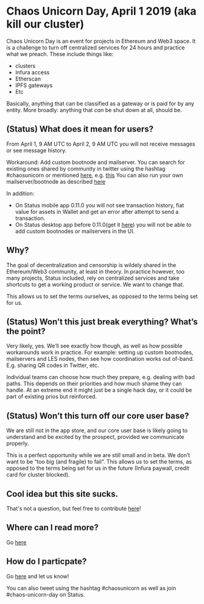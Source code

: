 # Chaos Unicorn Day, April 1 2019 (aka kill our cluster)

Chaos Unicorn Day is an event for projects in Ethereum and Web3 space. It is a challenge to turn off centralized services for 24 hours and practice what we preach. These include things like:

- clusters
- Infura access
- Etherscan
- IPFS gateways
- Etc

Basically, anything that can be classified as a gateway or is paid for by any entity. More broadly: anything that _can_ be shut down at all, should be.

## (Status) What does it mean for users?

From April 1, 9 AM UTC to April 2, 9 AM UTC you will not receive messages or see message history. 

Workaround: Add custom bootnode and mailserver. You can search for existing ones shared by community in twitter using the hashtag #chaosunicorn or mentioned [here](https://discuss.status.im/t/chaos-unicorn-day-april-1-2019-aka-kill-our-cluster/974/), e.g. [this](https://gist.github.com/jacqueswww/3ddfc5ecfa09ecea702744ab15a2200d) You can also run your own mailserver/bootnode as described [here](https://our.status.im/bulletproofing-against-chaos-unicorns-with-status-on-arm/)

In addition:

* On Status mobile app 0.11.0 you will not see transaction history, fiat value for assets in Wallet and get an error after attempt to send a transaction.
* On Status desktop app before 0.11.0(get it [here](https://status.im/get_desktop/)) you will not be able to add custom bootnodes or mailservers in the UI.

## Why?

The goal of decentralization and censorship is wildely shared in the Ethereum/Web3 community, at least in theory. In practice however, too many projects, Status included, rely on centralized services and take shortcuts to get a working product or service. We want to change that.

This allows us to set the terms ourselves, as opposed to the terms being set for us.

## (Status) Won’t this just break everything? What’s the point?
Very likely, yes. We’ll see exactly how though, as well as how possible workarounds work in practice. For example: setting up custom bootnodes, mailservers and LES nodes, then see how coordination works out of-band. E.g. sharing QR codes in Twitter, etc.

Individual teams can choose how much they prepare, e.g. dealing with bad paths. This depends on their priorities and how much shame they can handle. At an extreme end it might just be a single hack day, or it could be part of existing prios but reinforced.

## (Status) Won’t this turn off our core user base?
We are still not in the app store, and our core user base is likely going to understand and be excited by the prospect, provided we communicate properly.

This is a perfect opportunity while we are still small and in beta. We don’t want to be “too big (and fragile) to fail”. This allows us to set the terms, as opposed to the terms being set for us in the future (Infura paywall, credit card for cluster blocked).

## Cool idea but this site sucks.
That's not a question, but feel free to contribute [here](https://github.com/status-im/chaos-unicorn-day)!

## Where can I read more?
Go [here](https://discuss.status.im/t/chaos-unicorn-day-april-1-2019-aka-kill-our-cluster/974/)

## How do I particpate?
Go [here](https://discuss.status.im/t/chaos-unicorn-day-april-1-2019-aka-kill-our-cluster/974/) and let us know!

You can also tweet using the hashtag #chaosunicorn as well as join #chaos-unicorn-day on Status.
